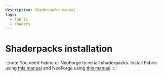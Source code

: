 ```yaml
---
description: Shaderpacks manual
tags:
  - fabric
  - shaders
---
```


# Shaderpacks installation

:::note
You need Fabric or NeoForge to install shaderpacks. Install Fabric using [this manual](./fabric.md) and NeoForge using [this manual](./neoforge.md).
:::
